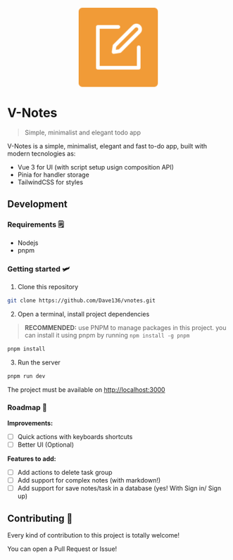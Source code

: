 <p align="center">
  <a href="https://vitejs.dev" target="#" rel="noopener noreferrer">
    <img width="180" src="./docs/logo.svg" alt="V-Notes logo">
  </a>
</p>

# V-Notes

> Simple, minimalist and elegant todo app

V-Notes is a simple, minimalist, elegant and fast to-do app, built with modern tecnologies as:

- Vue 3 for UI (with script setup usign composition API)
- Pinia for handler storage
- TailwindCSS for styles

## Development

### Requirements 🗒️

- Nodejs
- pnpm

### Getting started 🛩️
1. Clone this repository
  
```bash
git clone https://github.com/Dave136/vnotes.git
```

2. Open a terminal, install project dependencies
> **RECOMMENDED:** use PNPM to manage packages in this project.
> you can install it using pnpm by running `npm install -g pnpm`

```bash
pnpm install
```

3. Run the server

```bash
pnpm run dev
```
The project must be available on [http://localhost:3000](http://localhost:3000)

### Roadmap 🚧

**Improvements:**
- [ ] Quick actions with keyboards shortcuts
- [ ] Better UI (Optional)

**Features to add:**
- [ ] Add actions to delete task group
- [ ] Add support for complex notes (with markdown!)
- [ ] Add support for save notes/task in a database (yes! With Sign in/ Sign up)

## Contributing :muscle:
Every kind of contribution to this project is totally welcome!

You can open a Pull Request or Issue!